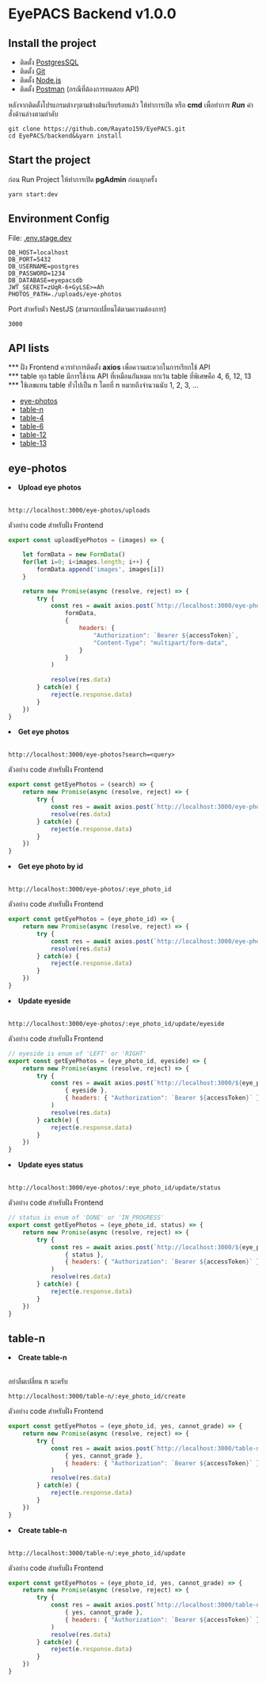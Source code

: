 # EyePACS Backend v1.0.0
<h2>Install the project</h2>
<ul>
  <li>ติดตั้ง <a href="https://www.postgresql.org/">PostgresSQL</a></li>
  <li>ติดตั้ง <a href="https://git-scm.com/downloads">Git</a></li>
  <li>ติดตั้ง <a href="https://nodejs.org/en/">Node.js</a></li>
  <li>ติดตั้ง <a href="https://nodejs.org/en/">Postman</a> (กรณีที่ต้องการทดสอบ API)</li>
</ul>
<p>หลังจากติดตั้งโปรแกรมต่างๆตามข้างต้นเรียบร้อยแล้ว ให้ทำการเปิด <strongTerminal</strong> หรือ <strong>cmd</strong> เพื่อทำการ <strong><i>Run</i></strong> คำสั่งด้านล่างตามลำดับ</p>

```
git clone https://github.com/Rayato159/EyePACS.git
cd EyePACS/backend&&yarn install
```

<h2>Start the project</h2>

<p>ก่อน Run Project ให้ทำการเปิด <strong>pgAdmin</strong> ก่อนทุกครั้ง</p>

```
yarn start:dev
```

<h2>Environment Config</h2>

<p>File: <a href="https://github.com/Rayato159/EyePACS/blob/main/backend/.env.stage.dev">.env.stage.dev</a></p>

```
DB_HOST=localhost
DB_PORT=5432
DB_USERNAME=postgres
DB_PASSWORD=1234
DB_DATABASE=eyepacsdb
JWT_SECRET=zUqR-6+GyLSE>=Ah
PHOTOS_PATH=./uploads/eye-photos
```

<p>Port สำหรับตัว NestJS (สามารถเปลี่ยนได้ตามความต้องการ)</p>

```
3000
```

<h2>API lists</h2>
<p>*** ฝั่ง Frontend ควรทำการติดตั้ง <strong>axios</strong> เพื่อความสะดวกในการเรียกใช้ API<br>
*** table ทุก table มีการใช้งาน API ที่เหมือนกันหมด ยกเว้น table ที่พิเศษคือ 4, 6, 12, 13<br>
*** ใช้เลขแทน table ทั่วไปเป็น n โดยที่ n หมายถึงจำนวนนับ 1, 2, 3, ...
</p>
<ul>
  <li><a href="#eye-photos">eye-photos</a></li>
  <li><a href="#table-n">table-n</a></li>
  <li><a href="#table-4">table-4</a></li>
  <li><a href="#table-6">table-6</a></li>
  <li><a href="#table-12">table-12</a></li>
  <li><a href="#table-13">table-13</a></li>
</ul>

<h2 id="eye-photos">eye-photos</h2>

<li><strong>Upload eye photos</strong></li><br>

```
http://localhost:3000/eye-photos/uploads
```

<p>ตัวอย่าง code สำหรับฝั่ง Frontend</p>

```javascript
export const uploadEyePhotos = (images) => {

    let formData = new FormData()
    for(let i=0; i<images.length; i++) {
        formData.append('images', images[i])
    }

    return new Promise(async (resolve, reject) => {
        try {
            const res = await axios.post(`http://localhost:3000/eye-photos/uploads`,  
                formData,
                {
                    headers: { 
                        "Authorization": `Bearer ${accessToken}`,
                        "Content-Type": "multipart/form-data",
                    }
                }
            )
            
            resolve(res.data)
        } catch(e) {
            reject(e.response.data)
        }
    })
}
```

<li><strong>Get eye photos</strong></li><br>

```
http://localhost:3000/eye-photos?search=<query>
```

<p>ตัวอย่าง code สำหรับฝั่ง Frontend</p>

```javascript
export const getEyePhotos = (search) => {
    return new Promise(async (resolve, reject) => {
        try {
            const res = await axios.post(`http://localhost:3000/eye-photos${search}`)
            resolve(res.data)
        } catch(e) {
            reject(e.response.data)
        }
    })
}
```

<li><strong>Get eye photo by id</strong></li><br>

```
http://localhost:3000/eye-photos/:eye_photo_id
```

<p>ตัวอย่าง code สำหรับฝั่ง Frontend</p>

```javascript
export const getEyePhotos = (eye_photo_id) => {
    return new Promise(async (resolve, reject) => {
        try {
            const res = await axios.post(`http://localhost:3000/eye-photos/${eye_photo_id}`)
            resolve(res.data)
        } catch(e) {
            reject(e.response.data)
        }
    })
}
```

<li><strong>Update eyeside</strong></li><br>

```
http://localhost:3000/eye-photos/:eye_photo_id/update/eyeside
```

<p>ตัวอย่าง code สำหรับฝั่ง Frontend</p>

```javascript
// eyeside is enum of 'LEFT' or 'RIGHT'
export const getEyePhotos = (eye_photo_id, eyeside) => {
    return new Promise(async (resolve, reject) => {
        try {
            const res = await axios.post(`http://localhost:3000/${eye_photo_id}/update/eyeside`,
                { eyeside },
                { headers: { "Authorization": `Bearer ${accessToken}` } }
            )
            resolve(res.data)
        } catch(e) {
            reject(e.response.data)
        }
    })
}
```

<li><strong>Update eyes status</strong></li><br>

```
http://localhost:3000/eye-photos/:eye_photo_id/update/status
```

<p>ตัวอย่าง code สำหรับฝั่ง Frontend</p>

```javascript
// status is enum of 'DONE' or 'IN_PROGRESS'
export const getEyePhotos = (eye_photo_id, status) => {
    return new Promise(async (resolve, reject) => {
        try {
            const res = await axios.post(`http://localhost:3000/${eye_photo_id}/update/eyeside`,
                { status },
                { headers: { "Authorization": `Bearer ${accessToken}` } }
            )
            resolve(res.data)
        } catch(e) {
            reject(e.response.data)
        }
    })
}
```

<h2 id="table-n">table-n</h2>

<li><strong>Create table-n</strong></li><br>

<p>อย่าลืมเปลี่ยน n นะครับ</p>

```
http://localhost:3000/table-n/:eye_photo_id/create
```

<p>ตัวอย่าง code สำหรับฝั่ง Frontend</p>

```javascript
export const getEyePhotos = (eye_photo_id, yes, cannot_grade) => {
    return new Promise(async (resolve, reject) => {
        try {
            const res = await axios.post(`http://localhost:3000/table-n/${eye_photo_id}/create`,
                { yes, cannot_grade },
                { headers: { "Authorization": `Bearer ${accessToken}` } }
            )
            resolve(res.data)
        } catch(e) {
            reject(e.response.data)
        }
    })
}
```

<li><strong>Create table-n</strong></li><br>

```
http://localhost:3000/table-n/:eye_photo_id/update
```

<p>ตัวอย่าง code สำหรับฝั่ง Frontend</p>

```javascript
export const getEyePhotos = (eye_photo_id, yes, cannot_grade) => {
    return new Promise(async (resolve, reject) => {
        try {
            const res = await axios.post(`http://localhost:3000/table-n/${eye_photo_id}/update`,
                { yes, cannot_grade },
                { headers: { "Authorization": `Bearer ${accessToken}` } }
            )
            resolve(res.data)
        } catch(e) {
            reject(e.response.data)
        }
    })
}
```
